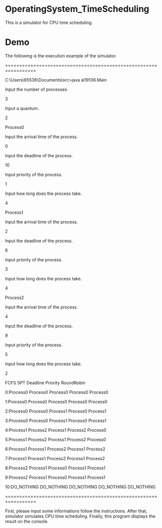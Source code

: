 # OperatingSystem_TimeScheduling
This is a simulator for CPU time scheduling.

# Demo
The following is the execution example of the simulator.

=================================================================

C:\Users\65536\Documents\src>java al19136.Main

Input the number of processes.

3

Input a quantum.

2

Process0

Input the arrival time of the process.

0

Input the deadline of the process.

10

Input priority of the process.

1

Input how long does the process take.

4

Process1

Input the arrival time of the process.

2

Input the deadline of the process.

6

Input priority of the process.

3

Input how long does the process take.

4

Process2

Input the arrival time of the process.

4

Input the deadline of the process.

9

Input priority of the process.

5

Input how long does the process take.

2

  FCFS       SPT        Deadline   Priority   RoundRobin
  
0:Process0   Process0   Process0   Process0   Process0

1:Process0   Process0   Process0   Process0   Process0

2:Process0   Process0   Process1   Process0   Process1

3:Process0   Process0   Process1   Process0   Process1

4:Process1   Process2   Process1   Process2   Process0

5:Process1   Process2   Process1   Process2   Process0

6:Process1   Process1   Process2   Process1   Process2

7:Process1   Process1   Process2   Process1   Process2

8:Process2   Process1   Process0   Process1   Process1

9:Process2   Process1   Process0   Process1   Process1

10:DO_NOTHING   DO_NOTHING   DO_NOTHING   DO_NOTHING   DO_NOTHING

=================================================================

First, please input some informations follow the instructions.
After that, simulator simulates CPU time scheduling.
Finally, this program displays the result on the console.
